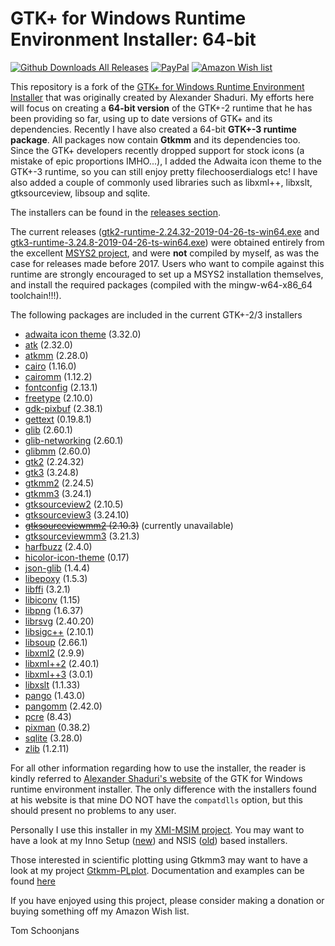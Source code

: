 GTK+ for Windows Runtime Environment Installer: 64-bit
======================================================

[![Github Downloads All Releases](https://img.shields.io/github/downloads/tschoonj/GTK-for-Windows-Runtime-Environment-Installer/total.svg)](https://github.com/tschoonj/GTK-for-Windows-Runtime-Environment-Installer/releases)
   [![PayPal](https://img.shields.io/badge/Donate-PayPal-green.svg)](https://www.paypal.me/tomschoonjans/10)   [![Amazon Wish list](https://img.shields.io/badge/Amazon-Wishlist-green.svg)](http://amzn.eu/8ml3d0c)

This repository is a fork of the  [GTK+ for Windows Runtime Environment Installer](http://gtk-win.sourceforge.net) that was originally created
by Alexander Shaduri.
My efforts here will focus on creating a **64-bit version** of the GTK+-2 runtime that he has been providing so far, using up to date versions of GTK+ and its dependencies. Recently I have also created a 64-bit **GTK+-3 runtime package**. All packages now contain **Gtkmm** and its dependencies too. Since the GTK+ developers recently dropped support for stock icons (a mistake of epic proportions IMHO...), I added the Adwaita icon theme to the GTK+-3 runtime, so you can still enjoy pretty filechooserdialogs etc! I have also added a couple of commonly used libraries such as libxml++, libxslt, gtksourceview, libsoup and sqlite.

The installers can be found in the [releases section](https://github.com/tschoonj/GTK-for-Windows-Runtime-Environment-Installer/releases).

The current releases ([gtk2-runtime-2.24.32-2019-04-26-ts-win64.exe](https://github.com/tschoonj/GTK-for-Windows-Runtime-Environment-Installer/releases/download/2019-04-26/gtk2-runtime-2.24.32-2019-04-26-ts-win64.exe) and [gtk3-runtime-3.24.8-2019-04-26-ts-win64.exe](https://github.com/tschoonj/GTK-for-Windows-Runtime-Environment-Installer/releases/download/2019-04-26/gtk3-runtime-3.24.8-2019-04-26-ts-win64.exe)) were obtained entirely from the excellent [MSYS2 project](https://www.msys2.org), and were **not** compiled by myself, as was the case for releases made before 2017. Users who want to compile against this runtime are strongly encouraged to set up a MSYS2 installation themselves, and install the required packages (compiled with the mingw-w64-x86\_64 toolchain!!!).

The following packages are included in the current GTK+-2/3 installers

* [adwaita icon theme](http://ftp.gnome.org/pub/GNOME/sources/adwaita-icon-theme/) (3.32.0)
* [atk](http://ftp.gnome.org/pub/GNOME/sources/atk/) (2.32.0)
* [atkmm](http://ftp.gnome.org/pub/GNOME/sources/atkmm/) (2.28.0)
* [cairo](http://cairographics.org/releases/) (1.16.0)
* [cairomm](http://cairographics.org/releases/) (1.12.2)
* [fontconfig](http://www.freedesktop.org/software/fontconfig/release/) (2.13.1)
* [freetype](http://www.freetype.org/download.html) (2.10.0)
* [gdk-pixbuf](http://ftp.gnome.org/pub/GNOME/sources/gdk-pixbuf/) (2.38.1)
* [gettext](http://ftp.gnu.org/pub/gnu/gettext/) (0.19.8.1)
* [glib](http://ftp.gnome.org/pub/GNOME/sources/glib/) (2.60.1)
* [glib-networking](http://ftp.gnome.org/pub/GNOME/sources/glib-networking/) (2.60.1)
* [glibmm](http://ftp.gnome.org/pub/GNOME/sources/glibmm/) (2.60.0)
* [gtk2](http://ftp.gnome.org/pub/GNOME/sources/gtk+/) (2.24.32)
* [gtk3](http://ftp.gnome.org/pub/GNOME/sources/gtk+/) (3.24.8)
* [gtkmm2](http://ftp.gnome.org/pub/GNOME/sources/gtkmm) (2.24.5)
* [gtkmm3](http://ftp.gnome.org/pub/GNOME/sources/gtkmm) (3.24.1)
* [gtksourceview2](http://ftp.gnome.org/pub/GNOME/sources/gtksourceview/) (2.10.5)
* [gtksourceview3](http://ftp.gnome.org/pub/GNOME/sources/gtksourceview/) (3.24.10)
* ~~[gtksourceviewmm2](http://ftp.gnome.org/pub/GNOME/sources/gtksourceviewmm/) (2.10.3)~~ (currently unavailable)
* [gtksourceviewmm3](http://ftp.gnome.org/pub/GNOME/sources/gtksourceviewmm/) (3.21.3)
* [harfbuzz](http://www.freedesktop.org/software/harfbuzz/release/) (2.4.0)
* [hicolor-icon-theme](http://icon-theme.freedesktop.org/releases/) (0.17)
* [json-glib](http://ftp.gnome.org/pub/gnome/sources/json-glib/) (1.4.4)
* [libepoxy](https://github.com/anholt/libepoxy) (1.5.3)
* [libffi](http://sourceware.org/libffi/) (3.2.1)
* [libiconv](https://ftp.gnu.org/pub/gnu/libiconv/) (1.15)
* [libpng](http://sourceforge.net/project/showfiles.php?group_id=5624) (1.6.37)
* [librsvg](http://ftp.gnome.org/pub/GNOME/sources/librsvg/) (2.40.20)
* [libsigc++](http://ftp.gnome.org/pub/GNOME/sources/libsigc++/) (2.10.1)
* [libsoup](http://ftp.gnome.org/pub/GNOME/sources/libsoup/) (2.66.1)
* [libxml2](http://xmlsoft.org/sources/) (2.9.9)
* [libxml++2](http://ftp.gnome.org/pub/GNOME/sources/libxml++/) (2.40.1)
* [libxml++3](http://ftp.gnome.org/pub/GNOME/sources/libxml++/) (3.0.1)
* [libxslt](http://xmlsoft.org/sources/) (1.1.33)
* [pango](http://ftp.gnome.org/pub/GNOME/sources/pango/) (1.43.0)
* [pangomm](http://ftp.gnome.org/pub/GNOME/sources/pangomm/) (2.42.0)
* [pcre](ftp://ftp.csx.cam.ac.uk/pub/software/programming/pcre/) (8.43)
* [pixman](http://cairographics.org/releases/) (0.38.2)
* [sqlite](https://www.sqlite.org) (3.28.0)
* [zlib](http://www.zlib.net) (1.2.11)

For all other information regarding how to use the installer, the reader is kindly referred to [Alexander Shaduri's website](http://gtk-win.sourceforge.net) of the GTK for Windows runtime environment installer. The only difference with the installers found at his website is that mine DO NOT have the `compatdlls` option, but this should present no problems to any user.  

Personally I use this installer in my [XMI-MSIM project](http://github.com/tschoonj/xmimsim). You may want to have a look at my Inno Setup ([new](https://github.com/tschoonj/xmimsim/blob/master/windows/xmimsim.iss)) and NSIS ([old](https://github.com/tschoonj/xmimsim/blob/XMI-MSIM-4.0/nsis/xmimsim-win64.nsi.in)) based installers. 

Those interested in scientific plotting using Gtkmm3 may want to have a look at my project [Gtkmm-PLplot](https://github.com/tschoonj/gtkmm-plplot). Documentation and examples can be found [here](http://tschoonj.github.io/gtkmm-plplot)

If you have enjoyed using this project, please consider making a donation or buying something off my Amazon Wish list. 

Tom Schoonjans
